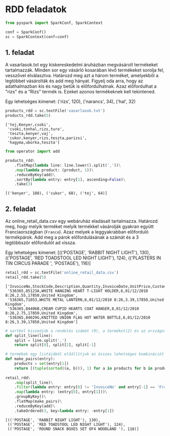 # RDD feladatok


```python
from pyspark import SparkConf, SparkContext

conf = SparkConf()
sc = SparkContext(conf=conf)
```

## 1. feladat

A vasarlasok.txt egy kiskereskedelmi áruházban megvásárolt termékeket tartalmazzák. Minden sor
egy vásárló kosarában lévő termékeket sorolja fel, vesszővel elválasztva. Határozd meg azt a három
terméket, amelyekből a legtöbbet vásárolták és add meg hányat. Figyelj oda arra, hogy az
adathalmazban kis és nagy betűk is előfordulhatnak. Azaz előfordulhat a "rizs" és a "Rizs" termék is.
Ezeket azonos termékeknek kell tekintened.

Egy lehetséges kimenet: ('rizs', 120), ('narancs', 34), ('hal', 32)


```python
products_rdd = sc.textFile('vasarlasok.txt')
products_rdd.take(5)
```




    ['tej,Kenyer,csoki',
     'csoki,tonhal,rizs,turo',
     'teszta,kenyer,vaj',
     'cukor,kenyer,rizs,teszta,parizsi',
     'hagyma,uborka,teszta']




```python
from operator import add
```


```python
products_rdd\
    .flatMap(lambda line: line.lower().split(','))\
    .map(lambda product: (product, 1))\
    .reduceByKey(add)\
    .sortBy(lambda entry: entry[1], ascending=False)\
    .take(3)
```




    [('kenyer', 108), ('cukor', 68), ('tej', 64)]



## 2. feladat
Az online_retail_data.csv egy webáruház eladásait tartalmazza. Határozd meg, hogy melyik terméket
melyik termékkel vásárolják gyakran együtt Franciaországban (`France`). Azaz melyek a leggyakrabban
előforduló termékpárok. Add meg a párok előfordulásának a számát és a 3 legtöbbször előfordulót ad
vissza.

Egy lehetséges kimenet: [(('POSTAGE', 'RABBIT NIGHT LIGHT'), 130), (('POSTAGE', 'RED TOADSTOOL LED NIGHT LIGHT'), 124), (('PLASTERS IN TIN CIRCUS PARADE ', 'POSTAGE'), 116)]


```python
retail_rdd = sc.textFile('online_retail_data.csv')
retail_rdd.take(5)
```




    ['InvoiceNo,StockCode,Description,Quantity,InvoiceDate,UnitPrice,CustomerID,Country',
     '536365,85123A,WHITE HANGING HEART T-LIGHT HOLDER,6,01/12/2010 8:26,2.55,17850,United Kingdom',
     '536365,71053,WHITE METAL LANTERN,6,01/12/2010 8:26,3.39,17850,United Kingdom',
     '536365,84406B,CREAM CUPID HEARTS COAT HANGER,8,01/12/2010 8:26,2.75,17850,United Kingdom',
     '536365,84029G,KNITTED UNION FLAG HOT WATER BOTTLE,6,01/12/2010 8:26,3.39,17850,United Kingdom']




```python
# sortból kiszedjük a rendelés számát (0), a terméket(2) és az országot (-1)
def split_line(line):
    split = line.split(',')
    return split[0], split[2], split[-1]

# termékek egy listájából előállítjuk az összes lehetséges kombinációt ahol 2 különböző termék van
def make_pairs(entry):
    products = set(entry[1])
    return [(tuple(sorted((a, b))), 1) for a in products for b in products if a != b]
    
retail_rdd\
    .map(split_line)\
    .filter(lambda entry: entry[0] != 'InvoiceNo' and entry[-1] == 'France')\
    .map(lambda entry: (entry[0], entry[1]))\
    .groupByKey()\
    .flatMap(make_pairs)\
    .reduceByKey(add)\
    .takeOrdered(3, key=lambda entry: -entry[1])
```




    [(('POSTAGE', 'RABBIT NIGHT LIGHT'), 130),
     (('POSTAGE', 'RED TOADSTOOL LED NIGHT LIGHT'), 124),
     (('POSTAGE', 'ROUND SNACK BOXES SET OF4 WOODLAND '), 116)]


